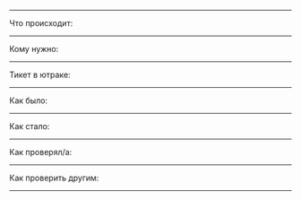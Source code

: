 ___________________________________
Что происходит:

___________________________________
Кому нужно:

___________________________________
Тикет в ютраке:

___________________________________
Как было:

___________________________________
Как стало:

___________________________________
Как проверял/а:

___________________________________
Как проверить другим:

___________________________________